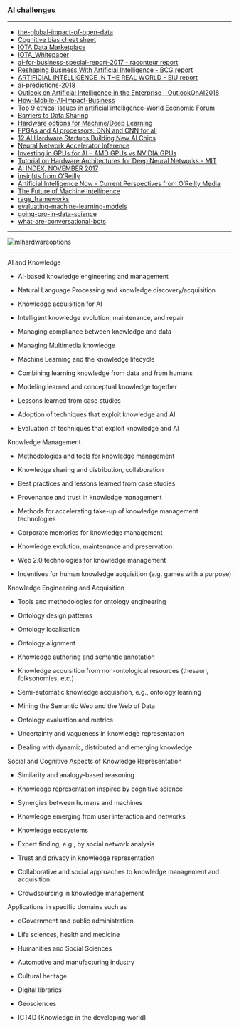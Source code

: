 

### AI challenges












----------------------

* [the-global-impact-of-open-data](http://www.oreilly.com/data/free/files/the-global-impact-of-open-data.pdf)
* [Cognitive bias cheat sheet](https://betterhumans.coach.me/cognitive-bias-cheat-sheet-55a472476b18)
* [IOTA Data Marketplace](https://blog.iota.org/iota-data-marketplace-cb6be463ac7f)
* [IOTA_Whitepaper](https://iota.org/IOTA_Whitepaper.pdf)
* [ai-for-business-special-report-2017 - raconteur report](https://s3.amazonaws.com/cdn.ayasdi.com/wp-content/uploads/2017/05/09112500/ai-for-business-special-report-2017.pdf)
* [Reshaping
Business With
Artificial
Intelligence - BCG report](http://image-src.bcg.com/Images/Reshaping%20Business%20with%20Artificial%20Intelligence_tcm9-177882.pdf)
* [ARTIFICIAL INTELLIGENCE
IN THE REAL WORLD - EIU report](https://www.eiuperspectives.economist.com/sites/default/files/Artificial_intelligence_in_the_real_world_1.pdf)
* [ai-predictions-2018](https://www.pwc.es/es/publicaciones/tecnologia/assets/ai-predictions-2018.pdf)
* [Outlook on
Artificial Intelligence
in the Enterprise - OutlookOnAI2018](https://narrativescience.com/Portals/0/Images/PDFs/OutlookOnAI2018_NarrativeScience.pdf)
* [How-Mobile-AI-Impact-Business](http://www.startelelogic.com/blog/wp-content/uploads/2017/04/How-Mobile-AI-Impact-Business.pdf.pdf)
* [Top 9 ethical issues in artificial intelligence-World Economic Forum](https://www.weforum.org/agenda/2016/10/top-10-ethical-issues-in-artificial-intelligence/)
* [Barriers to Data Sharing](https://www.nap.edu/read/18267/chapter/4)
* [Hardware options for Machine/Deep Learning](https://mse238blog.stanford.edu/2017/07/gnakhare/hardware-options-for-machinedeep-learning/)
* [FPGAs and AI processors: DNN and CNN for all](https://meanderful.blogspot.in/2017/06/fpgas-and-ai-processors-dnn-and-cnn-for.html)
* [12 AI Hardware Startups Building New AI Chips](https://www.nanalyze.com/2017/05/12-ai-hardware-startups-new-ai-chips/)
* [Neural Network Accelerator Inference](https://nicsefc.ee.tsinghua.edu.cn/projects/neural-network-accelerator/)
* [Investing in GPUs for AI – AMD GPUs vs NVIDIA GPUs](https://www.nanalyze.com/2017/05/investing-gpus-ai-amd-vs-nvidia/)
* [Tutorial on Hardware Architectures for Deep Neural Networks - MIT](http://eyeriss.mit.edu/tutorial.html)
* [AI INDEX, NOVEMBER 2017](https://aiindex.org/2017-report.pdf)
* [insights from O’Reilly](http://www.oreilly.com/data/free/?intcmp=il-data-free-lp-lgen_ai_con_resources_page)
* [Artificial
Intelligence Now - Current Perspectives from O’Reilly Media](http://www.oreilly.com/data/free/files/artificial-intelligence-now.pdf)
* [The Future of
Machine Intelligence](http://www.oreilly.com/data/free/files/future-of-machine-intelligence.pdf)
* [rage_frameworks](https://www.gartner.com/imagesrv/media-products/pdf/rage_frameworks/rage-frameworks-1-34JHQ0K.pdf)
* [evaluating-machine-learning-models](http://www.oreilly.com/data/free/files/evaluating-machine-learning-models.pdf)
* [going-pro-in-data-science](http://www.oreilly.com/data/free/files/going-pro-in-data-science.pdf)
* [what-are-conversational-bots](http://www.oreilly.com/data/free/files/what-are-conversational-bots.pdf)
---------------------

![mlhardwareoptions](https://mse238blog.stanford.edu/wp-content/uploads/2017/07/mlhardwareoptions.png)

-------------------
AI and Knowledge

- AI-based knowledge engineering and management

- Natural Language Processing and knowledge discovery/acquisition

- Knowledge acquisition for AI

- Intelligent knowledge evolution, maintenance, and repair

- Managing compliance between knowledge and data

- Managing Multimedia knowledge

- Machine Learning and the knowledge lifecycle

- Combining learning knowledge from data and from humans

- Modeling learned and conceptual knowledge together

- Lessons learned from case studies

- Adoption of techniques that exploit knowledge and AI

- Evaluation of techniques that exploit knowledge and AI


Knowledge Management

- Methodologies and tools for knowledge management

- Knowledge sharing and distribution, collaboration

- Best practices and lessons learned from case studies

- Provenance and trust in knowledge management

- Methods for accelerating take-up of knowledge management technologies

- Corporate memories for knowledge management

- Knowledge evolution, maintenance and preservation

- Web 2.0 technologies for knowledge management

- Incentives for human knowledge acquisition (e.g. games with a purpose)


Knowledge Engineering and Acquisition

- Tools and methodologies for ontology engineering

- Ontology design patterns

- Ontology localisation

- Ontology alignment

- Knowledge authoring and semantic annotation

- Knowledge acquisition from non-ontological resources (thesauri, folksonomies, etc.)

- Semi-automatic knowledge acquisition, e.g., ontology learning

- Mining the Semantic Web and the Web of Data

- Ontology evaluation and metrics

- Uncertainty and vagueness in knowledge representation

- Dealing with dynamic, distributed and emerging knowledge


Social and Cognitive Aspects of Knowledge Representation

- Similarity and analogy-based reasoning

- Knowledge representation inspired by cognitive science

- Synergies between humans and machines

- Knowledge emerging from user interaction and networks

- Knowledge ecosystems

- Expert finding, e.g., by social network analysis

- Trust and privacy in knowledge representation

- Collaborative and social approaches to knowledge management and acquisition

- Crowdsourcing in knowledge management


Applications in specific domains such as

- eGovernment and public administration

- Life sciences, health and medicine

- Humanities and Social Sciences

- Automotive and manufacturing industry

- Cultural heritage

- Digital libraries

- Geosciences

- ICT4D (Knowledge in the developing world)

